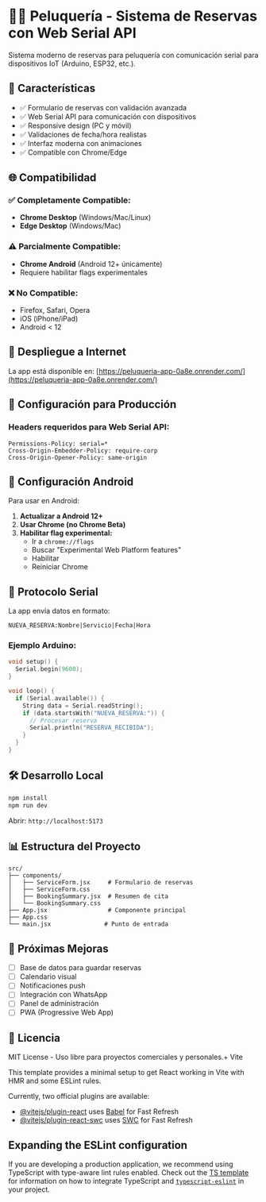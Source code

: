 # 🧑‍💇 Peluquería - Sistema de Reservas con Web Serial API

Sistema moderno de reservas para peluquería con comunicación serial para dispositivos IoT (Arduino, ESP32, etc.).

## 🚀 Características

- ✅ Formulario de reservas con validación avanzada
- ✅ Web Serial API para comunicación con dispositivos
- ✅ Responsive design (PC y móvil)
- ✅ Validaciones de fecha/hora realistas
- ✅ Interfaz moderna con animaciones
- ✅ Compatible con Chrome/Edge

## 🌐 Compatibilidad

### ✅ Completamente Compatible:
- **Chrome Desktop** (Windows/Mac/Linux)
- **Edge Desktop** (Windows/Mac)

### ⚠️ Parcialmente Compatible:
- **Chrome Android** (Android 12+ únicamente)
- Requiere habilitar flags experimentales

### ❌ No Compatible:
- Firefox, Safari, Opera
- iOS (iPhone/iPad)
- Android < 12

## 📱 Despliegue a Internet

La app está disponible en: [https://peluqueria-app-0a8e.onrender.com/](https://peluqueria-app-0a8e.onrender.com/)

## 🔧 Configuración para Producción

### Headers requeridos para Web Serial API:
```
Permissions-Policy: serial=*
Cross-Origin-Embedder-Policy: require-corp
Cross-Origin-Opener-Policy: same-origin
```

## 📱 Configuración Android

Para usar en Android:

1. **Actualizar a Android 12+**
2. **Usar Chrome (no Chrome Beta)**
3. **Habilitar flag experimental:**
   - Ir a `chrome://flags`
   - Buscar "Experimental Web Platform features"
   - Habilitar
   - Reiniciar Chrome

## 🔌 Protocolo Serial

La app envía datos en formato:
```
NUEVA_RESERVA:Nombre|Servicio|Fecha|Hora
```

### Ejemplo Arduino:
```cpp
void setup() {
  Serial.begin(9600);
}

void loop() {
  if (Serial.available()) {
    String data = Serial.readString();
    if (data.startsWith("NUEVA_RESERVA:")) {
      // Procesar reserva
      Serial.println("RESERVA_RECIBIDA");
    }
  }
}
```

## 🛠️ Desarrollo Local

```bash
npm install
npm run dev
```

Abrir: `http://localhost:5173`

## 📊 Estructura del Proyecto

```
src/
├── components/
│   ├── ServiceForm.jsx     # Formulario de reservas
│   ├── ServiceForm.css
│   ├── BookingSummary.jsx  # Resumen de cita
│   └── BookingSummary.css
├── App.jsx                 # Componente principal
├── App.css
└── main.jsx               # Punto de entrada
```

## 🎯 Próximas Mejoras

- [ ] Base de datos para guardar reservas
- [ ] Calendario visual
- [ ] Notificaciones push
- [ ] Integración con WhatsApp
- [ ] Panel de administración
- [ ] PWA (Progressive Web App)

## 📄 Licencia

MIT License - Uso libre para proyectos comerciales y personales.+ Vite

This template provides a minimal setup to get React working in Vite with HMR and some ESLint rules.

Currently, two official plugins are available:

- [@vitejs/plugin-react](https://github.com/vitejs/vite-plugin-react/blob/main/packages/plugin-react) uses [Babel](https://babeljs.io/) for Fast Refresh
- [@vitejs/plugin-react-swc](https://github.com/vitejs/vite-plugin-react/blob/main/packages/plugin-react-swc) uses [SWC](https://swc.rs/) for Fast Refresh

## Expanding the ESLint configuration

If you are developing a production application, we recommend using TypeScript with type-aware lint rules enabled. Check out the [TS template](https://github.com/vitejs/vite/tree/main/packages/create-vite/template-react-ts) for information on how to integrate TypeScript and [`typescript-eslint`](https://typescript-eslint.io) in your project.
